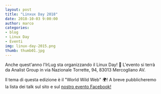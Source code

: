 ```yaml
---
layout: post
title: "Linxux Day 2018"
date: 2018-10-03 9:00:00
author: marco
categories:
- blog
- Linux Day
- Eventi
img: linux-day-2015.png
thumb: thumb01.jpg
---
```


Anche quest'anno l'IrLug sta organizzando il Linux Day! 🐧 L'evento si terrà da Analist Group in via Nazionale Torrette, 94, 83013 Mercogliano AV.

Il tema di questa edizione è il "World Wild Web" 🌍! A breve pubblicheremo la lista dei talk sul sito e sul [nostro evento Facebook!](https://www.facebook.com/events/289010225158179/)
